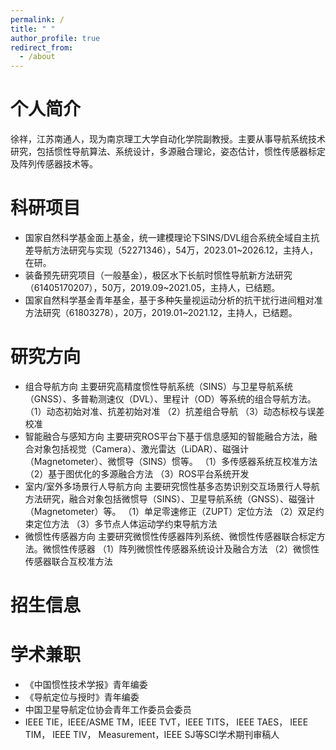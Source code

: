 ```yaml
---
permalink: /
title: " "
author_profile: true
redirect_from: 
  - /about
---
```

# 个人简介

徐祥，江苏南通人，现为南京理工大学自动化学院副教授。主要从事导航系统技术研究，包括惯性导航算法、系统设计，多源融合理论，姿态估计，惯性传感器标定及阵列传感器技术等。

科研项目
========

* 国家自然科学基金面上基金，统一建模理论下SINS/DVL组合系统全域自主抗差导航方法研究与实现（52271346），54万，2023.01~2026.12，主持人，在研。
* 装备预先研究项目（一般基金），极区水下长航时惯性导航新方法研究（61405170207），50万，2019.09~2021.05，主持人，已结题。
* 国家自然科学基金青年基金，基于多种矢量视运动分析的抗干扰行进间粗对准方法研究（61803278），20万，2019.01~2021.12，主持人，已结题。

研究方向
========

* 组合导航方向
  主要研究高精度惯性导航系统（SINS）与卫星导航系统（GNSS）、多普勒测速仪（DVL）、里程计（OD）等系统的组合导航方法。
  （1）动态初始对准、抗差初始对准
  （2）抗差组合导航
  （3）动态标校与误差校准
* 智能融合与感知方向
  主要研究ROS平台下基于信息感知的智能融合方法，融合对象包括视觉（Camera）、激光雷达（LiDAR）、磁强计（Magnetometer）、微惯导（SINS）惯等。
  （1）多传感器系统互校准方法
  （2）基于图优化的多源融合方法
  （3）ROS平台系统开发
* 室内/室外多场景行人导航方向
  主要研究惯性基多态势识别交互场景行人导航方法研究，融合对象包括微惯导（SINS）、卫星导航系统（GNSS）、磁强计（Magnetometer）等。
  （1）单足零速修正（ZUPT）定位方法
  （2）双足约束定位方法
  （3）多节点人体运动学约束导航方法
* 微惯性传感器方向
  主要研究微惯性传感器阵列系统、微惯性传感器联合标定方法。微惯性传感器
  （1）阵列微惯性传感器系统设计及融合方法
  （2）微惯性传感器联合互校准方法

招生信息
========

学术兼职
========

* 《中国惯性技术学报》青年编委
* 《导航定位与授时》青年编委
* 中国卫星导航定位协会青年工作委员会委员
* IEEE TIE，IEEE/ASME TM，IEEE TVT，IEEE TITS， IEEE TAES， IEEE TIM， IEEE TIV， Measurement，IEEE SJ等SCI学术期刊审稿人
